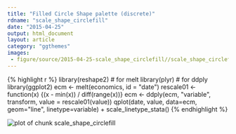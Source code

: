 ```yaml
---
title: "Filled Circle Shape palette (discrete)"
rdname: "scale_shape_circlefill"
date: "2015-04-25"
output: html_document
layout: article
category: "ggthemes"
images:
 - figure/source/2015-04-25-scale_shape_circlefill//scale_shape_circlefill-1.png
---
```





{% highlight r %}
library(reshape2) # for melt
library(plyr) # for ddply
library(ggplot2)
ecm <- melt(economics, id = "date")
rescale01 <- function(x) {(x - min(x)) / diff(range(x))}
ecm <- ddply(ecm, "variable", transform, value = rescale01(value))
qplot(date, value, data=ecm, geom="line", linetype=variable) + scale_linetype_stata()
{% endhighlight %}

![plot of chunk scale_shape_circlefill](/allYourFigureAreBelongToUs/figure/source/2015-04-25-scale_shape_circlefill/scale_shape_circlefill-1.png) 
